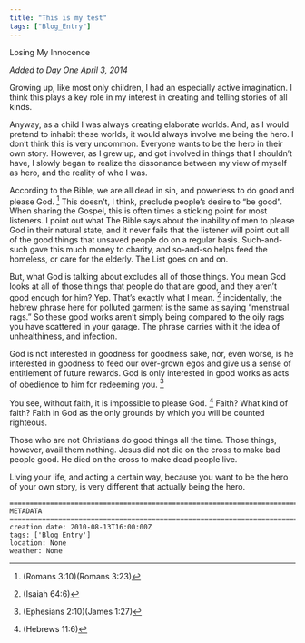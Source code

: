 ```yaml
---
title: "This is my test"
tags: ["Blog_Entry"]
---
```


Losing My Innocence

*Added to Day One April 3, 2014*

Growing up, like most only children, I had an especially active imagination. I think this plays a key role in my interest in creating and telling stories of all kinds.

Anyway, as a child I was always creating elaborate worlds. And, as I would pretend to inhabit these worlds, it would always involve me being the hero. I don’t think this is very uncommon. Everyone wants to be the hero in their own story. However, as I grew up, and got involved in things that I shouldn’t have, I slowly began to realize the dissonance between my view of myself as hero, and the reality of who I was.

According to the Bible, we are all dead in sin, and powerless to do good and please God. [^fn1]  This doesn’t, I think, preclude people’s desire to “be good”. When sharing the Gospel, this is often times a sticking point for most listeners. I point out what The Bible says about the inability of men to please God in their natural state, and it never fails that the listener will point out all of the good things that unsaved people do on a regular basis. Such-and-such gave this much money to charity, and so-and-so helps feed the homeless, or care for the elderly. The List goes on and on.

[^fn1]:(Romans 3:10)(Romans 3:23)

But, what God is talking about excludes all of those things. You mean God looks at all of those things that people do that are good, and they aren’t good enough for him? Yep. That’s exactly what I mean. [^fn2] incidentally, the hebrew phrase here for polluted garment is the same as saying “menstrual rags.” So these good works aren’t simply being compared to the oily rags you have scattered in your garage. The phrase carries with it the idea of unhealthiness, and infection.

[^fn2]:(Isaiah 64:6)

God is not interested in goodness for goodness sake, nor, even worse, is he interested in goodness to feed our over-grown egos and give us a sense of entitlement of future rewards. God is only interested in good works as acts of obedience to him for redeeming you. [^fn3]

[^fn3]:(Ephesians 2:10)(James 1:27)

You see, without faith, it is impossible to please God. [^fn4] Faith? What kind of faith? Faith in God as the only grounds by which you will be counted righteous.

[^fn4]:(Hebrews 11:6)

Those who are not Christians do good things all the time. Those things, however, avail them nothing. Jesus did not die on the cross to make bad people good. He died on the cross to make dead people live.

Living your life, and acting a certain way, because you want to be the hero of your own story, is very different that actually being the hero.


```
==================================================================================================
METADATA =========================================================================================
creation date: 2010-08-13T16:00:00Z
tags: ['Blog Entry']
location: None
weather: None
```
